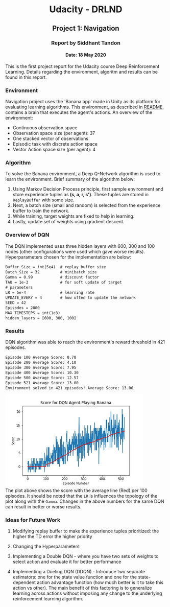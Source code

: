 <center><h1>Udacity - DRLND</h1></center>
<center><h2>Project 1: Navigation</h2></center>
<center><h3>Report by Siddhant Tandon</h3></center>
<center><h4>Date: 18 May 2020</h4></center>

This is the first project report for the Udacity course Deep Reinforcement Learning. Details regarding the environment, algoritm and results can be found in this report.

### Environment
Navigation project uses the 'Banana app' made in Unity as its platform for evaluating learning algorithms. This environment, as described in [README](./README.md), contains a brain that executes the agent's actions. An overview of the environment:

- Continuous observation space
- Observation space size (per agent): 37
- One stacked vector of observations
- Episodic task with discrete action space
- Vector Action space size (per agent): 4

### Algorithm

To solve the Banana environment, a Deep Q-Network algorithm is used to learn the environment. Brief summary of the algorithm below:

1. Using Markov Decision Process principle, first sample environment and store experience tuples as **(s, a, r, s')**. These tuples are stored in `ReplayBuffer` with some size.
2. Next, a batch size (small and random) is selected from the experience buffer to train the network.
3. While training, target weights are fixed to help in learning.
4. Lastly, update set of weights using gradient descent.

### Overview of DQN

The DQN implemented uses three hidden layers with 600, 300 and 100 nodes (other configurations were used which gave worse results).
Hyperparameters chosen for the implementation are below:

```
Buffer_Size = int(5e4)  # replay buffer size
Batch_Size = 32         # minibatch size
Gamma = 0.99            # discount factor
TAU = 1e-3              # for soft update of target
# parameters
LR = 5e-4               # learning rate
UPDATE_EVERY = 4        # how often to update the network
SEED = 42
Episodes = 2000
MAX_TIMESTEPS = int(1e3)
hidden_layers = [600, 300, 100]
```

### Results

DQN algorithm was able to reach the environment's reward threshold in 421 episodes.

```
Episode 100	Average Score: 0.70
Episode 200	Average Score: 4.10
Episode 300	Average Score: 7.95
Episode 400	Average Score: 10.30
Episode 500	Average Score: 12.57
Episode 521	Average Score: 13.00
Environment solved in 421 episodes!	Average Score: 13.00
```

![](./images/navigation_plot.jpg)
<br>
The plot above shows the score with the average line (Red) per 100 episodes. It should be noted that the `LR` is influences the topology of the plot along with the `Gamma`. Changes in the above numbers for the same DQN can result in better or worse results.

### Ideas for Future Work

1. Modifying replay buffer to make the experience tuples prioritized: the higher the TD error the higher priority

2. Changing the Hyperparameters

2. Implementing a Double DQN - where you have two sets of weights to select action and evaluate it for better performance

3. Implementing a Dueling DQN (DDQN) - Introduce two separate estimators: one for the state value function and one for the state-dependent action advantage function (how much better is it to take this action vs other). The main benefit of this factoring is to generalize learning across actions without imposing any change to the underlying reinforcement learning algorithm.
